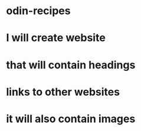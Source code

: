 # odin-recipes
# I will create website 
#  that will contain headings 
# links to other websites 
# it will also contain images 
